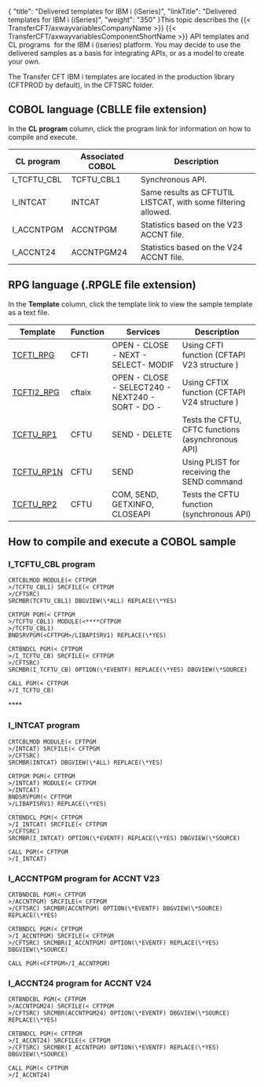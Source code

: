 {
    "title": "Delivered templates for IBM i (iSeries)",
    "linkTitle": "Delivered templates for IBM i (iSeries)",
    "weight": "350"
}This topic describes the {{< TransferCFT/axwayvariablesCompanyName  >}} {{< TransferCFT/axwayvariablesComponentShortName  >}} API templates and CL programs  for the IBM i (iseries) platform. You may decide to use the delivered samples as a basis for integrating APIs, or as a model to create your own.

The Transfer CFT IBM i templates are located in the production library (CFTPROD by default), in the CFTSRC folder.

<span id="COBOL"></span>

COBOL language (CBLLE file extension)
-------------------------------------

In the **CL program** column, click the program link for information on how to compile and execute.


| CL program  | Associated COBOL  | Description  |
| --- | --- | --- |
| I_TCFTU_CBL  | TCFTU_CBL1  | Synchronous API.  |
| I_INTCAT  | INTCAT  | Same results as CFTUTIL LISTCAT, with some filtering allowed.  |
| I_ACCNTPGM  | ACCNTPGM  | Statistics based on the V23 ACCNT file.  |
| I_ACCNT24  | ACCNTPGM24  | Statistics based on the V24 ACCNT file.  |


<span id="RPG"></span>

RPG language (.RPGLE file extension)
------------------------------------

In the **Template** column, click the template link to view the sample template as a text file.


| Template  | Function  | Services | Description  |
| --- | --- | --- | --- |
| <a href="">TCFTI_RPG</a>  | CFTI  | OPEN - CLOSE - NEXT - SELECT- MODIF  | Using CFTI function (CFTAPI V23 structure )  |
| <a href="">TCFTI2_RPG</a>  | cftaix  | OPEN - CLOSE - SELECT240 - NEXT240 - SORT - DO -  | Using CFTIX function (CFTAPI V24 structure )  |
| <a href="">TCFTU_RP1</a>  | CFTU  | SEND - DELETE  | Tests the CFTU, CFTC functions (asynchronous API)  |
| <a href="">TCFTU_RP1N</a>  | CFTU  | SEND  | Using PLIST for receiving the SEND command  |
| <a href="">TCFTU_RP2</a>  | CFTU  | COM, SEND, GETXINFO, CLOSEAPI  | Tests the CFTU function (synchronous API)  |


How to compile and execute a COBOL sample
-----------------------------------------

<span id="TCFTU"></span>

### I_TCFTU_CBL program

```
CRTCBLMOD MODULE(< CFTPGM
>/TCFTU_CBL1) SRCFILE(< CFTPGM
>/CFTSRC)
SRCMBR(TCFTU_CBL1) DBGVIEW(\*ALL) REPLACE(\*YES)
 
CRTPGM PGM(< CFTPGM
>/TCFTU_CBL1) MODULE(<****CFTPGM
>/TCFTU_CBL1)
BNDSRVPGM(<CFTPGM>/LIBAPISRV1) REPLACE(\*YES)
 
CRTBNDCL PGM(< CFTPGM
>/I_TCFTU_CB) SRCFILE(< CFTPGM
>/CFTSRC)
SRCMBR(I_TCFTU_CB) OPTION(\*EVENTF) REPLACE(\*YES) DBGVIEW(\*SOURCE)
 
CALL PGM(< CFTPGM
>/I_TCFTU_CB)
```
<span id="INTCAT"></span>****

### I_INTCAT program

```
CRTCBLMOD MODULE(< CFTPGM
>/INTCAT) SRCFILE(< CFTPGM
>/CFTSRC)
SRCMBR(INTCAT) DBGVIEW(\*ALL) REPLACE(\*YES)
 
CRTPGM PGM(< CFTPGM
>/INTCAT) MODULE(< CFTPGM
>/INTCAT)
BNDSRVPGM(< CFTPGM
>/LIBAPISRV1) REPLACE(\*YES)
 
CRTBNDCL PGM(< CFTPGM
>/I_INTCAT) SRCFILE(< CFTPGM
>/CFTSRC)
SRCMBR(I_INTCAT) OPTION(\*EVENTF) REPLACE(\*YES) DBGVIEW(\*SOURCE)
 
CALL PGM(< CFTPGM
>/I_INTCAT)
```
<span id="ACCNTPGM"></span>

### I_ACCNTPGM program for ACCNT V23

```
CRTBNDCBL PGM(< CFTPGM
>/ACCNTPGM) SRCFILE(< CFTPGM
>/CFTSRC) SRCMBR(ACCNTPGM) OPTION(\*EVENTF) DBGVIEW(\*SOURCE) REPLACE(\*YES)
 
CRTBNDCL PGM(< CFTPGM
>/I_ACCNTPGM) SRCFILE(< CFTPGM
>/CFTSRC) SRCMBR(I_ACCNTPGM) OPTION(\*EVENTF) REPLACE(\*YES) DBGVIEW(\*SOURCE)
 
CALL PGM(<CFTPGM>/I_ACCNTPGM)
```
<span id="ACCNT24"></span>

### I_ACCNT24 program for ACCNT V24

```
CRTBNDCBL PGM(< CFTPGM
>/ACCNTPGM24) SRCFILE(< CFTPGM
>/CFTSRC) SRCMBR(ACCNTPGM24) OPTION(\*EVENTF) DBGVIEW(\*SOURCE) REPLACE(\*YES)
 
CRTBNDCL PGM(< CFTPGM
>/I_ACCNT24) SRCFILE(< CFTPGM
>/CFTSRC) SRCMBR(I_ACCNTPGM) OPTION(\*EVENTF) REPLACE(\*YES) DBGVIEW(\*SOURCE)
 
CALL PGM(< CFTPGM
>/I_ACCNT24)
```
